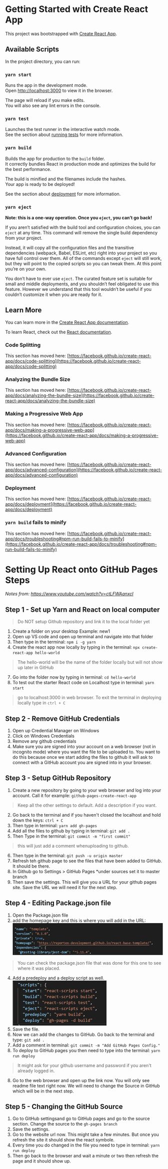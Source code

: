 # Getting Started with Create React App

This project was bootstrapped with [Create React App](https://github.com/facebook/create-react-app).

## Available Scripts

In the project directory, you can run:

### `yarn start`

Runs the app in the development mode.\
Open [http://localhost:3000](http://localhost:3000) to view it in the browser.

The page will reload if you make edits.\
You will also see any lint errors in the console.

### `yarn test`

Launches the test runner in the interactive watch mode.\
See the section about [running tests](https://facebook.github.io/create-react-app/docs/running-tests) for more information.

### `yarn build`

Builds the app for production to the `build` folder.\
It correctly bundles React in production mode and optimizes the build for the best performance.

The build is minified and the filenames include the hashes.\
Your app is ready to be deployed!

See the section about [deployment](https://facebook.github.io/create-react-app/docs/deployment) for more information.

### `yarn eject`

**Note: this is a one-way operation. Once you `eject`, you can’t go back!**

If you aren’t satisfied with the build tool and configuration choices, you can `eject` at any time. This command will remove the single build dependency from your project.

Instead, it will copy all the configuration files and the transitive dependencies (webpack, Babel, ESLint, etc) right into your project so you have full control over them. All of the commands except `eject` will still work, but they will point to the copied scripts so you can tweak them. At this point you’re on your own.

You don’t have to ever use `eject`. The curated feature set is suitable for small and middle deployments, and you shouldn’t feel obligated to use this feature. However we understand that this tool wouldn’t be useful if you couldn’t customize it when you are ready for it.

## Learn More

You can learn more in the [Create React App documentation](https://facebook.github.io/create-react-app/docs/getting-started).

To learn React, check out the [React documentation](https://reactjs.org/).

### Code Splitting

This section has moved here: [https://facebook.github.io/create-react-app/docs/code-splitting](https://facebook.github.io/create-react-app/docs/code-splitting)

### Analyzing the Bundle Size

This section has moved here: [https://facebook.github.io/create-react-app/docs/analyzing-the-bundle-size](https://facebook.github.io/create-react-app/docs/analyzing-the-bundle-size)

### Making a Progressive Web App

This section has moved here: [https://facebook.github.io/create-react-app/docs/making-a-progressive-web-app](https://facebook.github.io/create-react-app/docs/making-a-progressive-web-app)

### Advanced Configuration

This section has moved here: [https://facebook.github.io/create-react-app/docs/advanced-configuration](https://facebook.github.io/create-react-app/docs/advanced-configuration)

### Deployment

This section has moved here: [https://facebook.github.io/create-react-app/docs/deployment](https://facebook.github.io/create-react-app/docs/deployment)

### `yarn build` fails to minify

This section has moved here: [https://facebook.github.io/create-react-app/docs/troubleshooting#npm-run-build-fails-to-minify](https://facebook.github.io/create-react-app/docs/troubleshooting#npm-run-build-fails-to-minify)

# 
# 

# Setting Up React onto GitHub Pages Steps

*Notes from: https://www.youtube.com/watch?v=ctLFWAanxcI*

## Step 1 - Set up Yarn and React on local computer

> Do NOT setup Github repository and link it to the local folder yet 

1. Create a folder on your desktop Example: new1
2. Open up VS code and open up terminal and navigate into that folder
3. Then type in the terminal: 
`npm i -g yarn` 
6. Create the react app now locally by typing in the terminal:
`npx create-react-app hello-world` 
> The hello-world will be the name of the folder locally but will not show up later in GitHub
7. Go into the folder now by typing in terminal:
`cd hello-world` 
8. To test out the starter React code on Localhost type in terminal:
`yarn start` 
> go to localhost:3000 in web browser. To exit the terminal in deploying locally type in `ctrl + C`

## Step 2 - Remove GitHub Credentials
1. Open up Credential Manager on Windows
2. Click on Windows Credentials
3. Remove any github credentials
4. Make sure you are signed into your account on a web browser (not in incognito mode) where you want the file to be uploaded to. You want to do this because once we start adding the files to github it will ask to connect with a GitHub account you are signed into in your browser.

## Step 3 - Setup GitHub Repository
1. Create a new repository by going to your web browser and log into your account. Call it for example:
`github-pages-create-react-app`
> Keep all the other settings to default. Add a description if you want.
2. Go back to the terminal and if you haven't closed the localhost and hold down the keys:
`ctrl + C`
3. Then type in terminal: 
`yarn add gh-pages` 
4. Add all the files to github by typing in terminal:
`git add .`
5. Then Type in the terminal:
`git commit -m "first commit"`
> this will just add a comment whenuploading to github.
6. Then type in the terminal:
`git push -u origin master`
7. Refresh teh github page to see the files that have been added to GitHub. It should be there.
8. In Github go to Settings > GitHub Pages 
*under sources set it to master branch
9. Then save the settings. This will give you a URL for your github pages site. Save the URL we will need it for the next step.

## Step 4 - Editing Package.json file
1. Open the Package.json file
2. add the homepage key and this is where you will add in the URL:\
![Homepage](https://raw.githubusercontent.com/reportex-development/react-base-template/master/public/code-homepage.png)
> You can check the package.json file that was done for this one to see where it was placed.
4. Add a predeploy and a deploy script as well.\
![Script](https://raw.githubusercontent.com/reportex-development/react-base-template/master/public/code-scripts.png)
5. Save the file.
6. Now we can add the changes to GitHub. Go back to the terminal and type:
`git add .`
6. Add a comment in terminal:
`git commit -m "Add GitHub Pages Config."`
7. To deploy to GitHub pages you then need to type into the terminal:
`yarn run deploy`
> It might ask for your github username and password if you aren't already logged in.
8. Go to the web browser and open up the link now. You will only see readme file text right now. We will need to change the Source in GitHub which will be in the next step.

## Step 5 - Changing the GitHub Source
1. Go to GitHub settingsand go to GitHub pages and go to the source section. Change the source to the 
`gh-pages branch`
2. Save the settings.
3. Go to the website url now. This might take a few minutes. But once you refresh the site it should show the react symbole. 
4. Every time you do changed in the file you need to type in terminal:
`yarn run deploy`
5. Then go back to the browser and wait a minute or two then refresh the page and it should show up.
